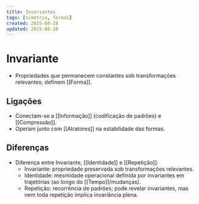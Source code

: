 ```yaml
---
title: Invariantes
tags: [simetria, formas]
created: 2025-08-28
updated: 2025-08-28
---
```

# Invariante
- Propriedades que permanecem constantes sob transformações relevantes; definem [[Forma]].

## Ligações
- Conectam-se a [[Informação]] (codificação de padrões) e [[Compressão]].
- Operam junto com [[Atratores]] na estabilidade das formas.

## Diferenças
- Diferença entre Invariante, [[Identidade]] e [[Repetição]]:
  - Invariante: propriedade preservada sob transformações relevantes.
  - Identidade: mesmidade operacional definida por invariantes em trajetórias (ao longo do [[Tempo]]/mudanças).
  - Repetição: recorrência de padrões; pode revelar invariantes, mas nem toda repetição implica invariância plena.
